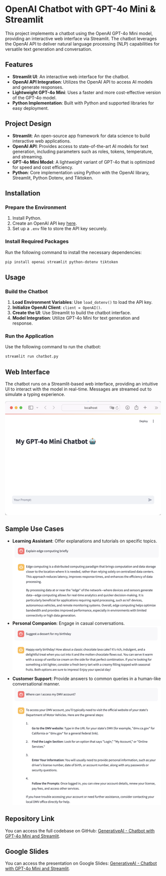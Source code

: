 # OpenAI Chatbot with GPT-4o Mini & Streamlit

This project implements a chatbot using the OpenAI GPT-4o Mini model, providing an interactive web interface via Streamlit. The chatbot leverages the OpenAI API to deliver natural language processing (NLP) capabilities for versatile text generation and conversation.

## Features
- **Streamlit UI**: An interactive web interface for the chatbot.
- **OpenAI API Integration**: Utilizes the OpenAI API to access AI models and generate responses.
- **Lightweight GPT-4o Mini**: Uses a faster and more cost-effective version of the GPT-4o model.
- **Python Implementation**: Built with Python and supported libraries for easy deployment.

## Project Design
- **Streamlit**: An open-source app framework for data science to build interactive web applications.
- **OpenAI API**: Provides access to state-of-the-art AI models for text generation, including parameters such as roles, tokens, temperature, and streaming.
- **GPT-4o Mini Model**: A lightweight variant of GPT-4o that is optimized for speed and cost efficiency.
- **Python**: Core implementation using Python with the OpenAI library, Streamlit, Python Dotenv, and Tiktoken.

## Installation

### Prepare the Environment
1. Install Python.
2. Create an OpenAI API key [here](https://platform.openai.com/api-keys).
3. Set up a `.env` file to store the API key securely.

### Install Required Packages
Run the following command to install the necessary dependencies:
```sh
pip install openai streamlit python-dotenv tiktoken
```

## Usage

### Build the Chatbot
1. **Load Environment Variables**: Use `load_dotenv()` to load the API key.
2. **Initialize OpenAI Client**: `client = OpenAI()`.
3. **Create the UI**: Use Streamlit to build the chatbot interface.
4. **Model Integration**: Utilize GPT-4o Mini for text generation and response.

### Run the Application
Use the following command to run the chatbot:
```sh
streamlit run chatbot.py
```

## Web Interface
The chatbot runs on a Streamlit-based web interface, providing an intuitive UI to interact with the model in real-time. Messages are streamed out to simulate a typing experience.

![Chatbot Interface](images/chatbot_interface.png)

## Sample Use Cases
- **Learning Assistant**: Offer explanations and tutorials on specific topics.
  ![Chatbot Interface](images/chatbot_use2.png)
- **Personal Companion**: Engage in casual conversations.
  ![Chatbot Interface](images/chatbot_use3.png)
- **Customer Support**: Provide answers to common queries in a human-like conversational manner.
  ![Chatbot Interface](images/chatbot_use1.png)

## Repository Link
You can access the full codebase on GitHub: [GenerativeAI - Chatbot with GPT-4o Mini and Streamlit](https://github.com/bigfishhhhhzoey/GenerativeAI/tree/main/Chatbot%20with%20got-4o-mini%20and%20Streamlit).

## Google Slides
You can access the presentation on Google Slides: [GenerativeAI - Chatbot with GPT-4o Mini and Streamlit](https://docs.google.com/presentation/d/1nzKXdxTmdOcXTqsovh9xYfslPyJc6jG6hPX_xBCqUxw/edit?usp=sharing).
